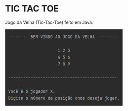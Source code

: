 # TIC TAC TOE
Jogo da Velha (Tic-Tac-Toe) feito em Java.

![Tic Tac Toe](https://github.com/AloneInAbyss/java-tictactoe/blob/master/image.png)
